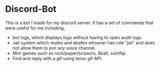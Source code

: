 # Discord-Bot
This is a bot I made for my discord server. 
It has a set of commands that were useful for me including,
- bot logs, which displays logs without having to open audit logs.
- Jail system which mutes and deafen whoever has role "jail" and does not allow them to join any voice channel.
- Mini games such as rock/paper/scissors, 8ball, coinflip.
- Find and reply with a gif using tenor gif API.

